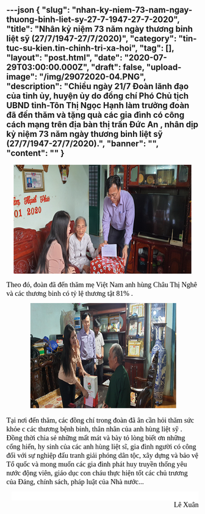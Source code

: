 ---json
{
    "slug": "nhan-ky-niem-73-nam-ngay-thuong-binh-liet-sy-27-7-1947-27-7-2020",
    "title": "Nhân kỷ niệm 73  năm ngày thương binh liệt sỹ (27/7/1947-27/7/2020)",
    "category": "tin-tuc-su-kien.tin-chinh-tri-xa-hoi",
    "tag": [],
    "layout": "post.html",
    "date": "2020-07-29T03:00:00.000Z",
    "draft": false,
    "upload-image": "/img/29072020-04.PNG",
    "description": "Chiều ngày 21/7 Đoàn lãnh đạo của  tỉnh ủy, huyện ủy do đồng chí Phó Chủ tịch UBND tỉnh-Tôn Thị Ngọc Hạnh làm trưởng đoàn đã đến thăm và tặng quà các gia đình có công cách mạng trên địa bàn thị trấn Đức An , nhân dịp kỷ niệm 73  năm ngày thương binh liệt sỹ (27/7/1947-27/7/2020).",
    "banner": "",
    "__content__": ""
}
---
<p style="text-align:center"><img alt="" src="/img/29072020-03.PNG" /></p>

<p><span style="font-size:14.0pt"><span style="font-family:&quot;Times New Roman&quot;,serif"><span style="color:black">Theo đ&oacute;, đo&agrave;n đ&atilde; đến thăm mẹ Việt Nam anh h&ugrave;ng Ch&acirc;u Thị Ngh&ecirc; v&agrave; c&aacute;c thương binh c&oacute; tỷ lệ thương tật 81% . </span></span></span></p>

<p style="text-align:center"><span style="font-size:14.0pt"><span style="font-family:&quot;Times New Roman&quot;,serif"><span style="color:black">&nbsp;<img alt="" src="/img/29072020-04.PNG" /></span></span></span></p>

<p><span style="font-size:14.0pt"><span style="font-family:&quot;Times New Roman&quot;,serif"><span style="color:black">Tại nơi đến thăm, c&aacute;c đồng ch&iacute; trong đo&agrave;n đ&atilde; &acirc;n cần hỏi thăm sức khỏe c c&aacute;c thương bệnh binh, th&acirc;n nh&acirc;n của anh h&ugrave;ng liệt sỹ . Đồng thời chia sẻ những mất m&aacute;t v&agrave; b&agrave;y tỏ l&ograve;ng <span style="background-color:white">biết ơn những cống hiến, hy sinh của c&aacute;c anh h&ugrave;ng liệt sĩ, gia đ&igrave;nh người c&oacute; c&ocirc;ng đối với sự nghiệp đấu tranh giải ph&oacute;ng d&acirc;n tộc, x&acirc;y dựng v&agrave; bảo vệ Tổ quốc v&agrave; mong muốn c&aacute;c gia đ&igrave;nh ph&aacute;t huy truyền thống y&ecirc;u nước động vi&ecirc;n, gi&aacute;o dục con ch&aacute;u thực hiện tốt c&aacute;c chủ trương của &ETH;ảng, ch&iacute;nh s&aacute;ch, ph&aacute;p luật của Nh&agrave; nước...</span></span></span></span></p>

<p style="text-align:right"><span style="font-size:14.0pt"><span style="background-color:white"><span style="font-family:&quot;Times New Roman&quot;,serif"><span style="color:black">&nbsp;&nbsp;&nbsp;&nbsp;&nbsp;&nbsp;&nbsp;&nbsp;&nbsp;&nbsp;&nbsp;&nbsp;&nbsp;&nbsp;&nbsp;&nbsp;&nbsp;&nbsp;&nbsp;&nbsp;&nbsp;&nbsp;&nbsp;&nbsp;&nbsp;&nbsp;&nbsp;&nbsp;&nbsp;&nbsp;&nbsp;&nbsp;&nbsp;&nbsp;&nbsp;&nbsp;&nbsp;&nbsp;&nbsp;&nbsp;&nbsp;&nbsp;&nbsp;&nbsp;&nbsp;&nbsp;&nbsp;&nbsp;&nbsp;&nbsp;&nbsp;&nbsp;&nbsp;&nbsp;&nbsp;&nbsp;&nbsp;&nbsp;&nbsp;&nbsp;&nbsp;&nbsp;&nbsp;&nbsp;&nbsp;&nbsp;&nbsp;&nbsp;&nbsp;&nbsp;&nbsp;&nbsp;&nbsp;&nbsp;&nbsp;&nbsp;&nbsp;&nbsp;&nbsp;&nbsp;&nbsp;&nbsp;&nbsp;&nbsp;&nbsp;&nbsp;&nbsp;&nbsp;&nbsp;&nbsp;&nbsp;&nbsp;&nbsp;&nbsp;&nbsp;&nbsp;&nbsp;&nbsp;&nbsp;&nbsp;&nbsp;&nbsp;&nbsp;&nbsp;&nbsp; L&ecirc; Xu&acirc;n</span></span></span></span></p>
